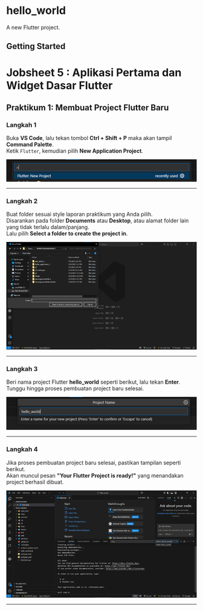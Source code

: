 # hello_world

A new Flutter project.

## Getting Started

# Jobsheet 5 : Aplikasi Pertama dan Widget Dasar Flutter

## Praktikum 1: Membuat Project Flutter Baru

### Langkah 1
Buka **VS Code**, lalu tekan tombol **Ctrl + Shift + P** maka akan tampil **Command Palette**.  
Ketik `Flutter`, kemudian pilih **New Application Project**.  

![Langkah1](images/01.png)

---
### Langkah 2
Buat folder sesuai style laporan praktikum yang Anda pilih.  
Disarankan pada folder **Documents** atau **Desktop**, atau alamat folder lain yang tidak terlalu dalam/panjang.  
Lalu pilih **Select a folder to create the project in**.  

![Langkah 2](images/02.png)

---

### Langkah 3
Beri nama project Flutter **hello_world** seperti berikut, lalu tekan **Enter**.  
Tunggu hingga proses pembuatan project baru selesai.  

![Langkah 3](images/03.png)

---
### Langkah 4
Jika proses pembuatan project baru selesai, pastikan tampilan seperti berikut.  
Akan muncul pesan **"Your Flutter Project is ready!"** yang menandakan project berhasil dibuat.  

![Langkah 4](images/04.png)

---